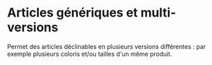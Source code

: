 # Articles génériques et multi-versions

Permet des articles déclinables en plusieurs versions différentes : par exemple plusieurs 
    coloris et/ou tailles d'un même produit.
